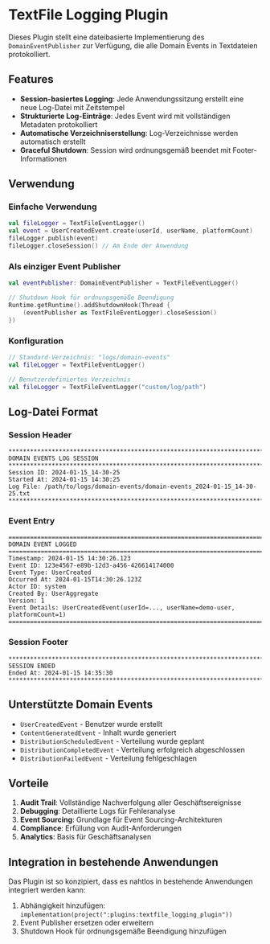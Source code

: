 # TextFile Logging Plugin

Dieses Plugin stellt eine dateibasierte Implementierung des `DomainEventPublisher` zur Verfügung, die alle Domain Events
in Textdateien protokolliert.

## Features

- **Session-basiertes Logging**: Jede Anwendungssitzung erstellt eine neue Log-Datei mit Zeitstempel
- **Strukturierte Log-Einträge**: Jedes Event wird mit vollständigen Metadaten protokolliert
- **Automatische Verzeichniserstellung**: Log-Verzeichnisse werden automatisch erstellt
- **Graceful Shutdown**: Session wird ordnungsgemäß beendet mit Footer-Informationen

## Verwendung

### Einfache Verwendung

```kotlin
val fileLogger = TextFileEventLogger()
val event = UserCreatedEvent.create(userId, userName, platformCount)
fileLogger.publish(event)
fileLogger.closeSession() // Am Ende der Anwendung
```

### Als einziger Event Publisher

```kotlin
val eventPublisher: DomainEventPublisher = TextFileEventLogger()

// Shutdown Hook für ordnungsgemäße Beendigung
Runtime.getRuntime().addShutdownHook(Thread {
    (eventPublisher as TextFileEventLogger).closeSession()
})
```

### Konfiguration

```kotlin
// Standard-Verzeichnis: "logs/domain-events"
val fileLogger = TextFileEventLogger()

// Benutzerdefiniertes Verzeichnis
val fileLogger = TextFileEventLogger("custom/log/path")
```

## Log-Datei Format

### Session Header

```
****************************************************************************************************
DOMAIN EVENTS LOG SESSION
****************************************************************************************************
Session ID: 2024-01-15_14-30-25
Started At: 2024-01-15 14:30:25
Log File: /path/to/logs/domain-events/domain-events_2024-01-15_14-30-25.txt
****************************************************************************************************
```

### Event Entry

```
================================================================================
DOMAIN EVENT LOGGED
================================================================================
Timestamp: 2024-01-15 14:30:26.123
Event ID: 123e4567-e89b-12d3-a456-426614174000
Event Type: UserCreated
Occurred At: 2024-01-15T14:30:26.123Z
Actor ID: system
Created By: UserAggregate
Version: 1
Event Details: UserCreatedEvent(userId=..., userName=demo-user, platformCount=1)
================================================================================
```

### Session Footer

```
****************************************************************************************************
SESSION ENDED
Ended At: 2024-01-15 14:35:30
****************************************************************************************************
```

## Unterstützte Domain Events

- `UserCreatedEvent` - Benutzer wurde erstellt
- `ContentGeneratedEvent` - Inhalt wurde generiert
- `DistributionScheduledEvent` - Verteilung wurde geplant
- `DistributionCompletedEvent` - Verteilung erfolgreich abgeschlossen
- `DistributionFailedEvent` - Verteilung fehlgeschlagen

## Vorteile

1. **Audit Trail**: Vollständige Nachverfolgung aller Geschäftsereignisse
2. **Debugging**: Detaillierte Logs für Fehleranalyse
3. **Event Sourcing**: Grundlage für Event Sourcing-Architekturen
4. **Compliance**: Erfüllung von Audit-Anforderungen
5. **Analytics**: Basis für Geschäftsanalysen

## Integration in bestehende Anwendungen

Das Plugin ist so konzipiert, dass es nahtlos in bestehende Anwendungen integriert werden kann:

1. Abhängigkeit hinzufügen: `implementation(project(":plugins:textfile_logging_plugin"))`
2. Event Publisher ersetzen oder erweitern
3. Shutdown Hook für ordnungsgemäße Beendigung hinzufügen